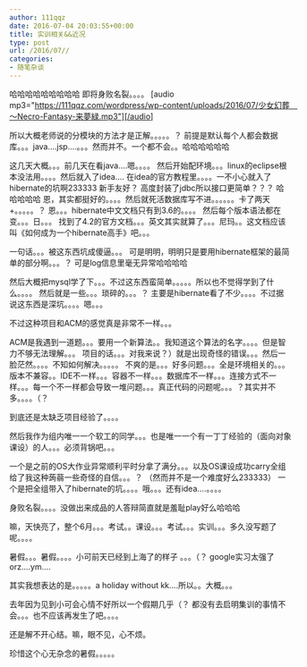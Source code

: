 ```yaml
---
author: 111qqz
date: 2016-07-04 20:03:55+00:00
title: 实训相关&&近况
type: post
url: /2016/07//
categories:
- 随笔杂谈
---
```


哈哈哈哈哈哈哈哈哈
即将身败名裂。。。。
[audio mp3="https://111qqz.com/wordpress/wp-content/uploads/2016/07/少女幻葬　～Necro-Fantasy-来夢緑.mp3"][/audio]


所以大概老师说的分模块的方法才是正解。。。。。？
前提是默认每个人都会数据库。。。java....jsp....。。。然而并不。一个都不会。。哈哈哈哈哈哈


这几天大概。。。前几天在看java....嗯。。。。
然后开始配环境。。。linux的eclipse根本没法用。。。。然后就入了idea....
在idea的官方教程里。。。。一不小心就入了hibernate的坑啊233333
新手友好？ 高度封装了jdbc所以接口更简单？？？ 哈哈哈哈哈
恩，其实都挺好的。。。。然后就死活数据库写不进。。。。。。卡了两天+。。。。。？
恩。。。hibernate中文文档只有到3.6的。。。。
然后每个版本语法都在变。。。日。。。
找到了4.2的官方文档。。。英文其实就算了。。。尼玛。。这文档应该叫《如何成为一个hibernate高手》吧。。。

一句话。。。被这东西坑成傻逼。。。
可是明明，明明只是要用hibernate框架的最简单的部分啊。。。？
可是log信息里毫无异常哈哈哈哈


然后大概把mysql学了下。。。不过这东西蛮简单。。。。。所以也不觉得学到了什么。。。。
然后就是一些。。。琐碎的。。。？ 主要是hibernate看了不少。。。。不过据说这东西是深坑。。。。嗯。。。

不过这种项目和ACM的感觉真是非常不一样。。。

ACM是我遇到一道题。。。要用一个新算法。。我知道这个算法的名字。。。。但是智力不够无法理解。。。
项目的话。。。对我来说？）就是出现奇怪的错误。。。然后一脸茫然。。。。不知如何解决。。。。。
不爽的是。。。好多问题。。。全是环境相关的。。。版本不兼容。。IDE不一样。。。容器不一样。。。数据库不一样。。。连接方式不一样。。。每一个不一样都会导致一堆问题。。。真正代码的问题呢。。。？其实并不多。。。。（？


到底还是太缺乏项目经验了。。。。

然后我作为组内唯一一个软工的同学。。。也是唯一一个有一丁丁经验的（面向对象课设）的人。。。必须背锅吧。。。

一个是之前的OS大作业异常顺利平时分拿了满分。。。以及OS课设成功carry全组给了我这种蒟蒻一些奇怪的自信。。。？
（然而并不是一个难度好么233333）
一个是把全组带入了hibernate的坑。。。。哦。。。还有idea....。。。。

身败名裂。。。。没做出来成品的人答辩简直就是羞耻play好么哈哈哈


嘛，天快亮了，整个6月。。。考试。。课设。。。考试。。。实训。。。多久没写题了呢。。。。

暑假。。。暑假。。。。小可前天已经到上海了的样子 。。。（？  google实习太强了orz....ym....

其实我想表达的是。。。。。a holiday without kk....所以。。大概。。。

去年因为见到小可会心情不好所以一个假期几乎（？ 都没有去启明集训的事情不会。。。也不应该再发生了吧。。。。

还是解不开心结。嘛，眼不见，心不烦。

珍惜这个心无杂念的暑假。。。。。





















